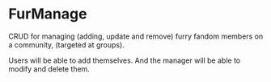 # FurManage
CRUD for managing (adding, update and remove) furry fandom members on a community, (targeted at groups).

Users will be able to add themselves. And the manager will be able to modify and delete them.
